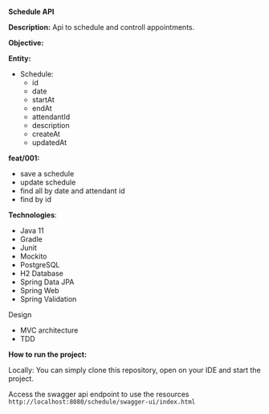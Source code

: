 **Schedule API**

**Description:** Api to schedule and controll appointments.

**Objective:**

**Entity:**
  - Schedule:
    - id
    - date
    - startAt
    - endAt
    - attendantId
    - description
    - createAt
    - updatedAt

**feat/001:** 
  - save a schedule
  - update schedule
  - find all by date and attendant id
  - find by id

**Technologies**:
- Java 11
- Gradle
- Junit
- Mockito
- PostgreSQL
- H2 Database
- Spring Data JPA
- Spring Web
- Spring Validation


Design
- MVC architecture
- TDD

**How to run the project:**

Locally: You can simply clone this repository, open on your IDE and start the project.

Access the swagger api endpoint to use the resources
```http://localhost:8080/schedule/swagger-ui/index.html```
